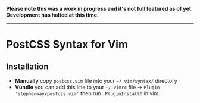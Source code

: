 **Please note this was a work in progress and it's not full featured as of yet. Development has halted at this time.**

---

# PostCSS Syntax for Vim

## Installation

* **Manually** copy `postcss.vim` file into your `~/.vim/syntax/` directory
* **Vundle** you can add this line to your `~/.vimrc` file -> `Plugin 'stephenway/postcss.vim'` then run `:PluginInstall!` in vim.
